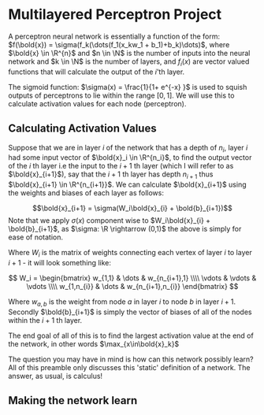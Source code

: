 # Multilayered Perceptron Project

A perceptron neural network is essentially a function of the form: $f(\bold{x}) = \sigma(f_k(\dots(f_1(x_kw_1 + b_1)+b_k)\dots)$, where $\bold{x} \in \R^{n}$ and $n \in \N$ is the number of inputs into the neural network and $k \in \N$ is the number of layers, and $f_i(x)$ are vector valued functions that will calculate the output of the $i$'th layer.

The sigmoid function: $\sigma(x) = \frac{1}{1+ e^{-x} }$ is used to squish outputs of perceptrons to lie within the range $[0,1]$. We will use this to calculate activation values for each node (perceptron).

## Calculating Activation Values

Suppose that we are in layer $i$ of the network that has a depth of $n_i$, layer $i$ had some input vector of $\bold{x}_i \in \R^{n_i}$, to find the output vector of the $i$ th layer i.e the input to the $i+1$ th layer (which I will refer to as $\bold{x}_{i+1}$), say that the $i+1$ th layer has depth $n_{i+1}$ thus $\bold{x}_{i+1} \in \R^{n_{i+1}}$. We can calculate $\bold{x}_{i+1}$ using the weights and biases of each layer as follows:

$$\bold{x}_{i+1} = \sigma(W_i\bold{x}_{i} + \bold{b}_{i+1})$$
Note that we apply $\sigma(x)$ component wise to $W_i\bold{x}_{i} + \bold{b}_{i+1}$, as $\sigma: \R \rightarrow (0,1)$ the above is simply for ease of notation.

Where $W_i$ is the matrix of weights connecting each vertex of layer $i$ to layer $i+1$ - it will look something like:

$$
W_i =
\begin{bmatrix}
w_{1,1} & \dots & w_{n_{i+1},1} \\\\ \vdots & \vdots & \vdots \\\\ w_{1,n_{i}} & \dots & w_{n_{i+1},n_{i}}
\end{bmatrix}
$$

Where $w_{a,b}$ is the weight from node $a$ in layer $i$ to node $b$ in layer $i+1$. Secondly $\bold{b}_{i+1}$ is simply the vector of biases of all of the nodes within the $i+1$ th layer.

The end goal of all of this is to find the largest activation value at the end of the network, in other words $\max_{x\in\bold{x}_k}$

The question you may have in mind is how can this network possibly learn? All of this preamble only discusses this 'static' definition of a network. The answer, as usual, is calculus!

## Making the network learn
